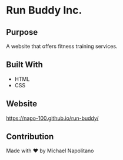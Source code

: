 # Run Buddy Inc.

## Purpose
A website that offers fitness training services.

## Built With
* HTML
* CSS

## Website
https://napo-100.github.io/run-buddy/

## Contribution
Made with ❤️ by Michael Napolitano
